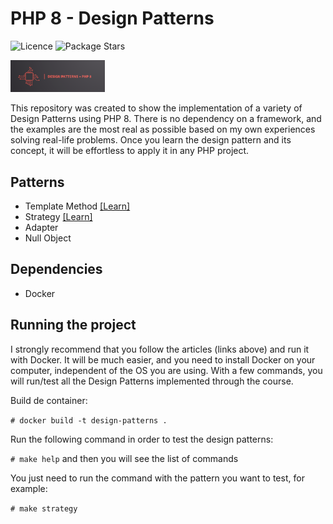 # PHP 8 - Design Patterns

![Licence](https://img.shields.io/badge/licence-MIT-blue)
![Package Stars](https://img.shields.io/badge/stars-%E2%98%85%E2%98%85%E2%98%85%E2%98%85%E2%98%85-yellow)

<img src="./logo.png" alt="Logo - Laravel Circuit Breaker"  width="30%" height="30%">


This repository was created to show the implementation of a variety of Design Patterns using PHP 8.
There is no dependency on a framework, and the examples are the most real as possible based on my own experiences solving real-life problems. Once you learn the design pattern and its concept, it will be effortless to apply it in any PHP project.

## Patterns

- Template Method [[Learn]](https://medium.com/mestredev/template-method-php-8-a357f3665a4b)
- Strategy [[Learn]](https://medium.com/mestredev/strategy-in-php-8-design-patterns-2044e5ef54ed)
- Adapter
- Null Object

## Dependencies

- Docker

## Running the project

I strongly recommend that you follow the articles (links above) and run it with Docker. It will be much easier, and you need to install Docker on your computer, independent of the OS you are using.
With a few commands, you will run/test all the Design Patterns implemented through the course.

Build de container:

```# docker build -t design-patterns .```

Run the following command in order to test the design patterns:

```# make help``` and then you will see the list of commands

You just need to run the command with the pattern you want to test, for example:

```# make strategy```
